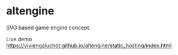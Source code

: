 # altengine

SVG based game engine concept.

Live demo https://viviengaluchot.github.io/altengine/static_hosting/index.html
